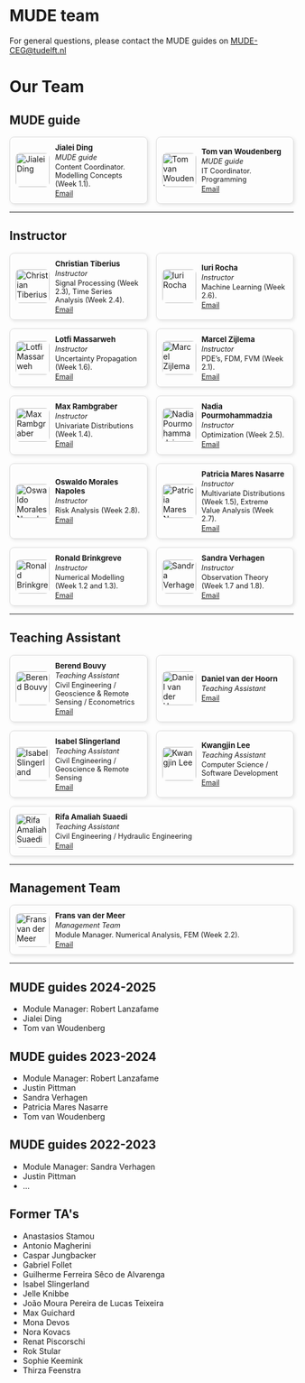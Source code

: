 # MUDE team

For general questions, please contact the MUDE guides on [MUDE-CEG@tudelft.nl](mailto:MUDE-CEG@tudelft.nl)

<style>
.team-container {
  display: flex;
  flex-wrap: wrap;
  gap: 15px;
  margin: 0;
  padding: 0;
}
.team-card {
  flex: 1 1 calc(33.333% - 15px);
  box-sizing: border-box;
  display: flex;
  align-items: center;
  gap: 10px;
  padding: 10px;
  border: 1px solid #ddd;
  border-radius: 8px;
  box-shadow: 2px 2px 6px rgba(0,0,0,0.1);
  margin: 0;
}
.team-card img {
  width: 60px;
  height: 60px;
  object-fit: cover;
  border-radius: 8px;
}
.team-info {
  text-align: left;
  font-size: 0.9em;
}
.team-info h3 {
  margin: 0;
  font-size: 1.05em;
}
.team-info p {
  margin: 2px 0;
}
.resized {
  max-width: 100px;
  max-height: 100px;
  width: auto;
  height: auto;
}

/* Responsive: 2 per row on tablets, 1 per row on mobile */
@media (max-width: 900px) {
  .team-card { flex: 1 1 calc(50% - 15px); }
}
@media (max-width: 600px) {
  .team-card { flex: 1 1 100%; }
}
</style>

# Our Team

## MUDE guide

<div class='team-container'><div class="team-card">
<img src="https://files.mude.citg.tudelft.nl/jialei.jpg" alt="Jialei Ding" class="dark-light resized">
<div class="team-info">
<h3>Jialei Ding</h3>
<p><em>MUDE guide</em></p>
<p>Content Coordinator.
Modelling Concepts (Week 1.1).</p>
<a href="mailto:J.D.Ding@tudelft.nl">Email</a>
</div>
</div><div class="team-card">
<img src="https://files.mude.citg.tudelft.nl/Tom.jpg" alt="Tom van Woudenberg" class="dark-light resized">
<div class="team-info">
<h3>Tom van Woudenberg</h3>
<p><em>MUDE guide</em></p>
<p>IT Coordinator.
Programming</p>
<a href="mailto:T.R.vanWoudenberg@tudelft.nl">Email</a>
</div>
</div></div>

---

## Instructor

<div class='team-container'><div class="team-card">
<img src="https://files.mude.citg.tudelft.nl/Christian.jpg" alt="Christian Tiberius" class="dark-light resized">
<div class="team-info">
<h3>Christian Tiberius</h3>
<p><em>Instructor</em></p>
<p>Signal Processing (Week 2.3),
Time Series Analysis (Week 2.4).</p>
<a href="mailto:C.C.J.M.Tiberius@tudelft.nl">Email</a>
</div>
</div><div class="team-card">
<img src="https://files.mude.citg.tudelft.nl/Iuri.webp" alt="Iuri Rocha" class="dark-light resized">
<div class="team-info">
<h3>Iuri Rocha</h3>
<p><em>Instructor</em></p>
<p>Machine Learning (Week 2.6).</p>
<a href="mailto:I.Rocha@tudelft.nl">Email</a>
</div>
</div><div class="team-card">
<img src="https://files.mude.citg.tudelft.nl/lotfi.jpg" alt="Lotfi Massarweh" class="dark-light resized">
<div class="team-info">
<h3>Lotfi Massarweh</h3>
<p><em>Instructor</em></p>
<p>Uncertainty Propagation (Week 1.6).</p>
<a href="mailto:L.Massarweh@tudelft.nl">Email</a>
</div>
</div><div class="team-card">
<img src="https://files.mude.citg.tudelft.nl/marcel.webp" alt="Marcel Zijlema" class="dark-light resized">
<div class="team-info">
<h3>Marcel Zijlema</h3>
<p><em>Instructor</em></p>
<p>PDE’s, FDM, FVM (Week 2.1).</p>
<a href="mailto:M.Zijlema@tudelft.nl">Email</a>
</div>
</div><div class="team-card">
<img src="https://files.mude.citg.tudelft.nl/Max.png" alt="Max Rambgraber" class="dark-light resized">
<div class="team-info">
<h3>Max Rambgraber</h3>
<p><em>Instructor</em></p>
<p>Univariate Distributions (Week 1.4).</p>
<a href="mailto:M.Rambgraber@tudelft.nl">Email</a>
</div>
</div><div class="team-card">
<img src="https://files.mude.citg.tudelft.nl/nadia.webp" alt="Nadia Pourmohammadzia" class="dark-light resized">
<div class="team-info">
<h3>Nadia Pourmohammadzia</h3>
<p><em>Instructor</em></p>
<p>Optimization (Week 2.5).</p>
<a href="mailto:N.Pourmohammadzia@tudelft.nl">Email</a>
</div>
</div><div class="team-card">
<img src="https://files.mude.citg.tudelft.nl/oswaldo.webp" alt="Oswaldo Morales Napoles" class="dark-light resized">
<div class="team-info">
<h3>Oswaldo Morales Napoles</h3>
<p><em>Instructor</em></p>
<p>Risk Analysis (Week 2.8).</p>
<a href="mailto:O.MoralesNapoles@tudelft.nl">Email</a>
</div>
</div><div class="team-card">
<img src="https://files.mude.citg.tudelft.nl/Patricia.jpg" alt="Patricia Mares Nasarre" class="dark-light resized">
<div class="team-info">
<h3>Patricia Mares Nasarre</h3>
<p><em>Instructor</em></p>
<p>Multivariate Distributions (Week 1.5), Extreme Value Analysis (Week 2.7).</p>
<a href="mailto:P.MaresNasarre@tudelft.nl">Email</a>
</div>
</div><div class="team-card">
<img src="https://files.mude.citg.tudelft.nl/Ronald.jpg" alt="Ronald Brinkgreve" class="dark-light resized">
<div class="team-info">
<h3>Ronald Brinkgreve</h3>
<p><em>Instructor</em></p>
<p>Numerical Modelling (Week 1.2 and 1.3).</p>
<a href="mailto:R.B.J.Brinkgreve@tudelft.nl">Email</a>
</div>
</div><div class="team-card">
<img src="https://files.mude.citg.tudelft.nl/sandra.jpg" alt="Sandra Verhagen" class="dark-light resized">
<div class="team-info">
<h3>Sandra Verhagen</h3>
<p><em>Instructor</em></p>
<p>Observation Theory (Week 1.7 and 1.8).</p>
<a href="mailto:Sandra.Verhagen@tudelft.nl">Email</a>
</div>
</div></div>

---

## Teaching Assistant

<div class='team-container'><div class="team-card">
<img src="https://files.mude.citg.tudelft.nl/berend.jpg" alt="Berend Bouvy" class="dark-light resized">
<div class="team-info">
<h3>Berend Bouvy</h3>
<p><em>Teaching Assistant</em></p>
<p>Civil Engineering / Geoscience & Remote Sensing / Econometrics</p>
<a href="mailto:b.n.bouvy@student.tudelft.nl">Email</a>
</div>
</div><div class="team-card">
<img src="https://files.mude.citg.tudelft.nl/Daniel.jpg" alt="Daniel van der Hoorn" class="dark-light resized">
<div class="team-info">
<h3>Daniel van der Hoorn</h3>
<p><em>Teaching Assistant</em></p>
<p></p>
<a href="mailto:D.J.vanderhoorn@student.tudelft.nl">Email</a>
</div>
</div><div class="team-card">
<img src="https://files.mude.citg.tudelft.nl/Isabel.jpg" alt="Isabel Slingerland" class="dark-light resized">
<div class="team-info">
<h3>Isabel Slingerland</h3>
<p><em>Teaching Assistant</em></p>
<p>Civil Engineering / Geoscience & Remote Sensing</p>
<a href="mailto:I.C.SLingerland-1@student.tudelft.nl">Email</a>
</div>
</div><div class="team-card">
<img src="https://files.mude.citg.tudelft.nl/Kwangjin.jpg" alt="Kwangjin Lee" class="dark-light resized">
<div class="team-info">
<h3>Kwangjin Lee</h3>
<p><em>Teaching Assistant</em></p>
<p>Computer Science / Software Development</p>
<a href="mailto:K.lee-5@student.tudelft.nl">Email</a>
</div>
</div><div class="team-card">
<img src="https://files.mude.citg.tudelft.nl/Photo_Rsuaedi.jpg" alt="Rifa Amaliah Suaedi" class="dark-light resized">
<div class="team-info">
<h3>Rifa Amaliah Suaedi</h3>
<p><em>Teaching Assistant</em></p>
<p>Civil Engineering / Hydraulic Engineering</p>
<a href="mailto:rsuaedi@tudelft.nl">Email</a>
</div>
</div></div>

---

## Management Team

<div class='team-container'><div class="team-card">
<img src="https://files.mude.citg.tudelft.nl/Frans.jpg" alt="Frans van der Meer" class="dark-light resized">
<div class="team-info">
<h3>Frans van der Meer</h3>
<p><em>Management Team</em></p>
<p>Module Manager.
Numerical Analysis, FEM (Week 2.2).</p>
<a href="mailto:F.P.vanderMeer@tudelft.nl">Email</a>
</div>
</div></div>

---



## MUDE guides 2024-2025
- Module Manager: Robert Lanzafame
- Jialei Ding
- Tom van Woudenberg

## MUDE guides 2023-2024
- Module Manager: Robert Lanzafame
- Justin Pittman
- Sandra Verhagen
- Patricia Mares Nasarre
- Tom van Woudenberg

## MUDE guides 2022-2023
- Module Manager: Sandra Verhagen
- Justin Pittman
- ...

## Former TA's
- Anastasios Stamou
- Antonio Magherini
- Caspar Jungbacker
- Gabriel Follet
- Guilherme Ferreira Sêco de Alvarenga
- Isabel Slingerland
- Jelle Knibbe
- João Moura Pereira de Lucas Teixeira
- Max Guichard
- Mona Devos
- Nora Kovacs
- Renat Piscorschi
- Rok Stular
- Sophie Keemink
- Thirza Feenstra
